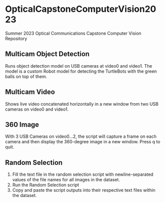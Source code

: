 # OpticalCapstoneComputerVision2023
Summer 2023 Optical Communications Capstone Computer Vision Repository

## Multicam Object Detection
Runs object detection model on USB cameras at video0 and video1. The model is a custom Robot model for detecting the TurtleBots with the green balls on top of them. 

## Multicam Video
Shows live video concatenated horizontally in a new window from two USB cameras on video0 and video1.

## 360 Image
With 3 USB Cameras on video0...2, the script will capture a frame on each camera and then display the 360-degree image in a new window. 
Press q to quit.

## Random Selection
1. Fill the text file in the random selection script with newline-separated values of the file names for all images in the dataset.
2. Run the Random Selection script
3. Copy and paste the script outputs into their respective text files within the dataset.
